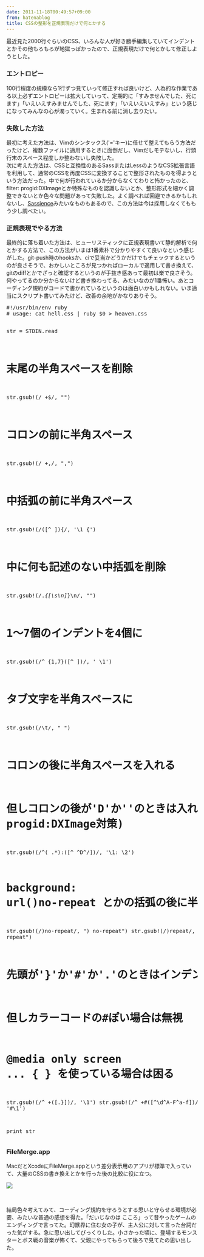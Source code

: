 ```yaml
---
date: 2011-11-18T00:49:57+09:00
from: hatenablog
title: CSSの整形を正規表現だけで何とかする
---
```


<p>最近見た2000行ぐらいのCSS、いろんな人が好き勝手編集していてインデントとかその他もろもろが地獄っぽかったので、正規表現だけで何とかして修正しようとした。</p><p></p>
<div class="section">
<h3>エントロピー</h3>
<p>100行程度の規模なら1行ずつ見ていって修正すれば良いけど、人為的な作業である以上必ずエントロピーは拡大していって、定期的に「すみませんでした、死にます」「いえいえすみませんでした、死にます」「いえいえいえすみ」という感じになってみんなの心が濁っていく。生まれる前に消し去りたい。</p>


</div><div class="section">
<h3>失敗した方法</h3>
<p>最初に考えた方法は、Vimのシンタックス('='キー)に任せて整えてもらう方法だったけど、複数ファイルに適用するときに面倒だし、Vimだしモテないし、行頭行末のスペース程度しか整わないし失敗した。<br>
次に考えた方法は、CSSと互換性のあるSassまたはLessのようなCSS拡張言語を利用して、通常のCSSを再度CSSに変換することで整形されたものを得ようという方法だった。中で何が行われているか分からなくてわりと怖かったのと、filter: progid:DXImageとか特殊なものを認識しないとか、整形形式を細かく調整できないとか色々な問題があって失敗した。よく調べれば回避できるかもしれないし、<a href="http://sassience.com/">Sassience</a>みたいなものもあるので、この方法は今は採用しなくてももう少し調べたい。</p>


</div><div class="section">
<h3>正規表現でやる方法</h3>
<p>最終的に落ち着いた方法は、ヒューリスティックに正規表現書いて静的解析で何とかする方法で、この方法がいまは1番素朴で分かりやすくて良いなという感じがした。git-push時のhooksか、ciで妥当かどうかだけでもチェックするというのが良さそうで、おかしいところが見つかればローカルで適用して書き換えて、gitのdiffとかでざっと確認するというのが手抜き感あって最初は楽で良さそう。何やってるのか分からないけど書き換わってる、みたいなのが1番怖い。あとコーディング規約がコードで書かれているというのは面白いかもしれない。いま適当にスクリプト書いてみたけど、改善の余地がかなりありそう。</p>
<p></p>
<pre class="code lang-ruby" data-lang="ruby" data-unlink>#!/usr/bin/env ruby
# usage: cat hell.css | ruby $0 &gt; heaven.css

str = STDIN.read

# 末尾の半角スペースを削除
str.gsub!(/ +$/, "")

# コロンの前に半角スペース
str.gsub!(/ +,/, ",")

# 中括弧の前に半角スペース
str.gsub!(/([^ ]){/, '\1 {')

# 中に何も記述のない中括弧を削除
str.gsub!(/.*{[\s\n]*}\n/, "")

# 1〜7個のインデントを4個に
str.gsub!(/^ {1,7}([^ ])/, '    \1')

# タブ文字を半角スペースに
str.gsub!(/\t/, "    ")

# コロンの後に半角スペースを入れる
# 但しコロンの後が'D'か'\'のときは入れない(http://と、filter: progid:DXImage対策)
str.gsub!(/^( .*):([^ ^D^\/])/, '\1: \2')

# background: url()no-repeat とかの括弧の後に半角スペース
str.gsub!(/\)no-repeat/, ") no-repeat")
str.gsub!(/\)repeat/, ") repeat")

# 先頭が'}'か'#'か'.'のときはインデントしない
# 但しカラーコードの#ぽい場合は無視
# @media only screen ... { } を使っている場合は困る
str.gsub!(/^ +([.}])/, '\1')
str.gsub!(/^ +#([^\d^A-F^a-f])/, '#\1')

print str</pre>

</div><div class="section">
<h3>FileMerge.app</h3>
<p>MacだとXcodeにFileMerge.appという差分表示用のアプリが標準で入っていて、大量のCSSの書き換えとかを行った後の比較に役に立つ。</p>
<p><img src="http://cdn-ak.f.st-hatena.com/images/fotolife/r/r7kamura/20111118/20111118034036.png?1321555252"></p>
<br>
<p>結局色々考えてみて、コーディング規約を守ろうとする思いと守らせる環境が必要、みたいな普通の感想を得た。「だいじなのは こころ」って昔やったゲームのエンディングで言ってた。幻獣界に住む女の子が、主人公に対して言った台詞だった気がする。急に思い出してびっくりした。小さかった頃に、登場するモンスターとボス戦の音楽が怖くて、父親にやってもらって後ろで見てたの思い出した。</p>


</div>
